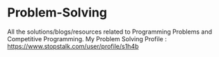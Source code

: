 # Problem-Solving
All the solutions/blogs/resources related to Programming Problems and Competitive Programming.
My Problem Solving Profile : https://www.stopstalk.com/user/profile/s1h4b
